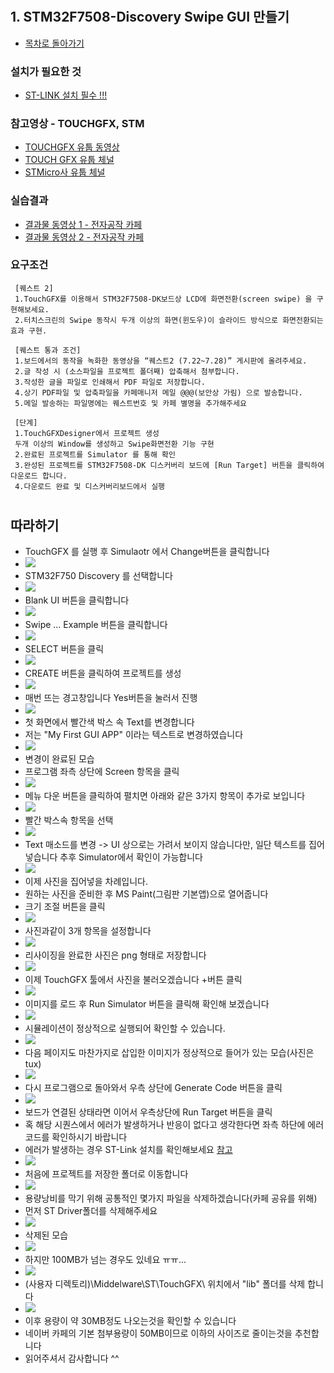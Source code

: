 # 
## 1. STM32F7508-Discovery Swipe GUI 만들기  
  - [목차로 돌아가기](https://github.com/d-h-k/STM32F7508#%EB%AA%A9%EC%B0%A8-index)
 ### 설치가 필요한 것
  - [ST-LINK 설치 필수 !!!](https://my.st.com/content/my_st_com/en/products/development-tools/software-development-tools/stm32-software-development-tools/stm32-programmers/stsw-link004.license=1563552768058.product=STSW-LINK004.version=4.5.0.html)
 ### 참고영상 -  TOUCHGFX, STM
  - [TOUCHGFX 유툽 동영상](https://www.youtube.com/watch?time_continue=17&v=X20f1ag2x4Q)
  - [TOUCH GFX 유툽 체널](https://www.youtube.com/channel/UCPmAQbY9KbHqdQ_GwUGg1bA)
  - [STMicro사 유툽 체널](https://www.youtube.com/user/STonlineMedia)
 ### 실습결과 
  - [결과물 동영상 1 - 전자공작 카페](https://cafe.naver.com/circuitsmanual/213572) 
  - [결과물 동영상 2 - 전자공작 카페](https://cafe.naver.com/circuitsmanual/213571)
 ### 요구조건
   ```
    [퀘스트 2]
    1.TouchGFX를 이용해서 STM32F7508-DK보드상 LCD에 화면전환(screen swipe) 을 구현해보세요.
    2.터치스크린의 Swipe 동작시 두개 이상의 화면(윈도우)이 슬라이드 방식으로 화면전환되는 효과 구현.

    [퀘스트 통과 조건]
    1.보드에서의 동작을 녹화한 동영상을 “퀘스트2 (7.22~7.28)” 게시판에 올려주세요.
    2.글 작성 시 (소스파일을 프로젝트 폴더째) 압축해서 첨부합니다.
    3.작성한 글을 파일로 인쇄해서 PDF 파일로 저장합니다.
    4.상기 PDF파일 및 압축파일을 카페매니저 메일 @@@(보안상 가림) 으로 발송합니다.
    5.메일 발송하는 파일명에는 퀘스트번호 및 카페 별명을 추가해주세요

    [단계]
    1.TouchGFXDesigner에서 프로젝트 생성
    두개 이상의 Window를 생성하고 Swipe화면전환 기능 구현
    2.완료된 프로젝트를 Simulator 를 통해 확인
    3.완성된 프로젝트를 STM32F7508-DK 디스커버리 보드에 [Run Target] 버튼을 클릭하여 다운로드 합니다.
    4.다운로드 완료 및 디스커버리보드에서 실행
   ```
 #
 ## 따라하기
  - TouchGFX 를 실행 후 Simulaotr 에서 Change버튼을 클릭합니다
  - ![](../img/20190724-no002.png)
  - STM32F750 Discovery 를 선택합니다
  - ![](../img/20190724-no003.png)
  - Blank UI 버튼을 클릭합니다
  - ![](../img/20190724-no004.png)
  - Swipe ... Example 버튼을 클릭합니다
  - ![](../img/20190724-no005.png)
  - SELECT 버튼을 클릭
  - ![](../img/20190724-no006.png)
  - CREATE 버튼을 클릭하여 프로젝트를 생성
  - ![](../img/20190724-no007.png)
  - 매번 뜨는 경고창입니다 Yes버튼을 눌러서 진행
  - ![](../img/20190724-no008.png)
  - 첫 화면에서 빨간색 박스 속 Text를 변경합니다 
  - 저는 "My First GUI APP" 이라는 텍스트로 변경하였습니다
  - ![](../img/20190724-no009.png)
  - 변경이 완료된 모습
  - 프로그램 좌측 상단에 Screen 항목을 클릭
  - ![](../img/20190724-no010.png)
  - 메뉴 다운 버튼을 클릭하여 펼치면 아래와 같은 3가지 항목이 추가로 보입니다
  - ![](../img/20190724-no011.png)
  - 빨간 박스속 항목을 선택
  - ![](../img/20190724-no012.png)
  - Text 매소드를 변경 -> UI 상으로는 가려서 보이지 않습니다만, 일단 텍스트를 집어넣습니다 추후 Simulator에서 확인이 가능합니다
  - ![](../img/20190724-no013.png)
  - 이제 사진을 집어넣을 차례입니다.
  - 원하는 사진을 준비한 후 MS Paint(그림판 기본앱)으로 열어줍니다
  - 크기 조절 버튼을 클릭
  - ![](../img/20190724-no014.png)
  - 사진과같이 3개 항목을 설정합니다
  - ![](../img/20190724-no015.png)
  - 리사이징을 완료한 사진은 png 형태로 저장합니다
  - ![](../img/20190724-no016.png)
  - 이제 TouchGFX 툴에서 사진을 불러오겠습니다 +버튼 클릭
  - ![](../img/20190724-no017.png)
  - 이미지를 로드 후 Run Simulator 버튼을 클릭해 확인해 보겠습니다
  - ![](../img/20190724-no018.png)
  - 시뮬레이션이 정상적으로 실행되어 확인할 수 있습니다.
  - ![](../img/20190724-no019.png)
  - 다음 페이지도 마찬가지로 삽입한 이미지가 정상적으로 들어가 있는 모습(사진은 tux)
  - ![](../img/20190724-no020.png)
  - 다시 프로그램으로 돌아와서 우측 상단에 Generate Code 버튼을 클릭
  - ![](../img/20190724-no021.png)
  - 보드가 연결된 상태라면 이어서 우측상단에 Run Target 버튼을 클릭
  - 혹 해당 시퀀스에서 에러가 발생하거나 반응이 없다고 생각한다면 좌측 하단에 에러코드를 확인하시기 바랍니다
  - 에러가 발생하는 경우 ST-Link 설치를 확인해보세요 [참고](https://my.st.com/content/my_st_com/en/products/development-tools/software-development-tools/stm32-software-development-tools/stm32-programmers/stsw-link004.license=1563552768058.product=STSW-LINK004.version=4.5.0.html)
  - ![](../img/20190724-no022.png)
  - 처음에 프로젝트를 저장한 폴더로 이동합니다
  - ![](../img/20190724-no023.png)
  - 용량낭비를 막기 위해 공통적인 몇가지 파일을 삭제하겠습니다(카페 공유를 위해)
  - 먼저 ST Driver폴더를 삭제해주세요
  - ![](../img/20190724-no024.png)
  - 삭제된 모습
  - ![](../img/20190724-no025.png)
  - 하지만 100MB가 넘는 경우도 있네요 ㅠㅠ...
  - ![](../img/20190724-no026.png)
  - (사용자 디렉토리)\Middelware\ST\TouchGFX\ 위치에서 "lib" 폴더를 삭제 합니다
  - ![](../img/20190724-no027.png)
  - 이후 용량이 약 30MB정도 나오는것을 확인할 수 있습니다
  - 네이버 카페의 기본 첨부용량이 50MB이므로 이하의 사이즈로 줄이는것을 추천합니다
  - 읽어주셔서 감사합니다 ^^